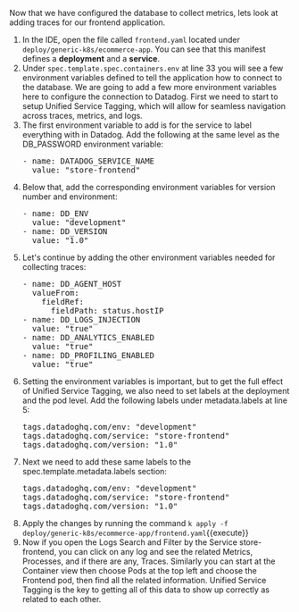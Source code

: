 Now that we have configured the database to collect metrics, lets look at adding traces for our frontend application.

1.  In the IDE, open the file called `frontend.yaml` located under `deploy/generic-k8s/ecommerce-app`. You can see that this manifest defines a **deployment** and a **service**. 
2.  Under `spec.template.spec.containers.env` at line 33 you will see a few environment variables defined to tell the application how to connect to the database. We are going to add a few more environment variables here to configure the connection to Datadog. First we need to start to setup Unified Service Tagging, which will allow for seamless navigation across traces, metrics, and logs. 
3.  The first environment variable to add is for the service to label everything with in Datadog. Add the following at the same level as the DB_PASSWORD environment variable:
    <pre class="file" data-target="clipboard">
    - name: DATADOG_SERVICE_NAME
      value: "store-frontend"</pre>
4.  Below that, add the corresponding environment variables for version number and environment:
    <pre class="file" data-target="clipboard">- name: DD_ENV
      value: "development"
    - name: DD_VERSION
      value: "1.0"</pre>
5.  Let's continue by adding the other environment variables needed for collecting traces:
    <pre class="file" data-target="clipboard">- name: DD_AGENT_HOST
      valueFrom:
        fieldRef:
          fieldPath: status.hostIP
    - name: DD_LOGS_INJECTION
      value: "true"
    - name: DD_ANALYTICS_ENABLED
      value: "true"
    - name: DD_PROFILING_ENABLED
      value: "true"</pre>
6.  Setting the environment variables is important, but to get the full effect of Unified Service Tagging, we also need to set labels at the deployment and the pod level. Add the following labels under metadata.labels at line 5:
    <pre class="file" data-target="clipboard">tags.datadoghq.com/env: "development"
    tags.datadoghq.com/service: "store-frontend"
    tags.datadoghq.com/version: "1.0"</pre>
7.  Next we need to add these same labels to the  spec.template.metadata.labels section:
    <pre class="file" data-target="clipboard">tags.datadoghq.com/env: "development"
    tags.datadoghq.com/service: "store-frontend"
    tags.datadoghq.com/version: "1.0"</pre>
8.  Apply the changes by running the command `k apply -f deploy/generic-k8s/ecommerce-app/frontend.yaml`{{execute}}
9.  Now if you open the Logs Search and Filter by the Service store-frontend, you can click on any log and see the related Metrics, Processes, and if there are any, Traces. Similarly you can start at the Container view then choose Pods at the top left and choose the Frontend pod, then find all the related information. Unified Service Tagging is the key to getting all of this data to show up correctly as related to each other.